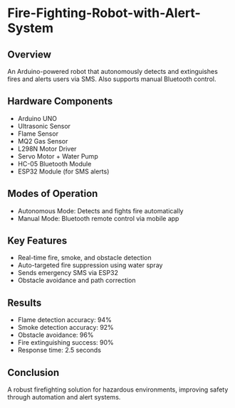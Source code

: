 # Fire-Fighting-Robot-with-Alert-System

## Overview
An Arduino-powered robot that autonomously detects and extinguishes fires and alerts users via SMS. Also supports manual Bluetooth control.

## Hardware Components
- Arduino UNO
- Ultrasonic Sensor
- Flame Sensor
- MQ2 Gas Sensor
- L298N Motor Driver
- Servo Motor + Water Pump
- HC-05 Bluetooth Module
- ESP32 Module (for SMS alerts)

## Modes of Operation
- Autonomous Mode: Detects and fights fire automatically
- Manual Mode: Bluetooth remote control via mobile app

## Key Features
- Real-time fire, smoke, and obstacle detection
- Auto-targeted fire suppression using water spray
- Sends emergency SMS via ESP32
- Obstacle avoidance and path correction

## Results
- Flame detection accuracy: 94%
- Smoke detection accuracy: 92%
- Obstacle avoidance: 96%
- Fire extinguishing success: 90%
- Response time: 2.5 seconds

## Conclusion
A robust firefighting solution for hazardous environments, improving safety through automation and alert systems.

